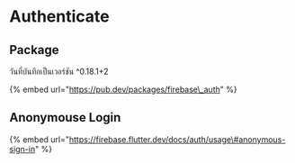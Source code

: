 # Authenticate

## Package

วันที่บันทึกเป็นเวอร์ชัน ^0.18.1+2

{% embed url="https://pub.dev/packages/firebase\_auth" %}

## Anonymouse Login

{% embed url="https://firebase.flutter.dev/docs/auth/usage\#anonymous-sign-in" %}



